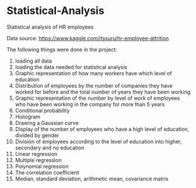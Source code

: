 # Statistical-Analysis
Statistical analysis of HR employees 

Data source: https://www.kaggle.com/itssuru/hr-employee-attrition

The following things were done in the project:
1. loading all data 
2. loading the data needed for statistical analysis 
3. Graphic representation of how many workers have which level of education 
4. Distribution of employees by the number of companies they have worked for before and the total number of years they have been working
5. Graphic representation of the number by level of work of employees who have been working in the company for more than 5 years
6. Conditional probability
7. Histogram
8. Drawing a Gaussian curve
9. Display of the number of employees who have a high level of education, divided by gender
10. Division of employees according to the level of education into higher, secondary and no education
11. Linear regression
12. Multiple regression
13. Polynomial regression
14. The correlation coefficient
15. Median, standard deviation, arithmetic mean, covariance matrix
